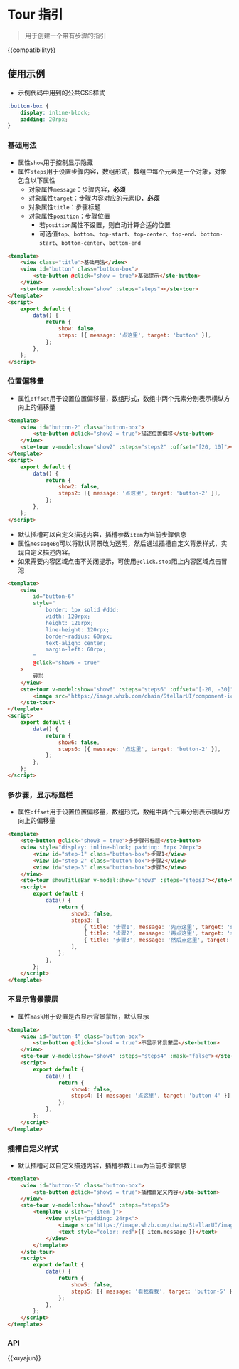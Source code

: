 # Tour 指引

> 用于创建一个带有步骤的指引

{{compatibility}}

## 使用示例

-   示例代码中用到的公共CSS样式

```css
.button-box {
    display: inline-block;
    padding: 20rpx;
}
```

### 基础用法

-   属性`show`用于控制显示隐藏
-   属性`steps`用于设置步骤内容，数组形式，数组中每个元素是一个对象，对象包含以下属性
    -   对象属性`message`：步骤内容，**必须**
    -   对象属性`target`：步骤内容对应的元素ID，**必须**
    -   对象属性`title`：步骤标题
    -   对象属性`position`：步骤位置
        -   若`position`属性不设置，则自动计算合适的位置
        -   可选值`top`、`bottom`、`top-start`、`top-center`、`top-end`、`bottom-start`、`bottom-center`、`bottom-end`

```html
<template>
    <view class="title">基础用法</view>
    <view id="button" class="button-box">
        <ste-button @click="show = true">基础提示</ste-button>
    </view>
    <ste-tour v-model:show="show" :steps="steps"></ste-tour>
</template>
<script>
    export default {
        data() {
            return {
                show: false,
                steps: [{ message: '点这里', target: 'button' }],
            };
        },
    };
</script>
```

### 位置偏移量

-   属性`offset`用于设置位置偏移量，数组形式，数组中两个元素分别表示横纵方向上的偏移量

```html
<template>
    <view id="button-2" class="button-box">
        <ste-button @click="show2 = true">描述位置偏移</ste-button>
    </view>
    <ste-tour v-model:show="show2" :steps="steps2" :offset="[20, 10]"></ste-tour>
</template>
<script>
    export default {
        data() {
            return {
                show2: false,
                steps2: [{ message: '点这里', target: 'button-2' }],
            };
        },
    };
</script>
```

-   默认插槽可以自定义描述内容，插槽参数`item`为当前步骤信息
-   属性`messageBg`可以将默认背景改为透明，然后通过插槽自定义背景样式，实现自定义描述内容。
-   如果需要内容区域点击不关闭提示，可使用`@click.stop`阻止内容区域点击冒泡

```html
<template>
    <view
        id="button-6"
        style="
			border: 1px solid #ddd;
			width: 120rpx;
			height: 120rpx;
			line-height: 120rpx;
			border-radius: 60rpx;
			text-align: center;
			margin-left: 60rpx;
		"
        @click="show6 = true"
    >
        异形
    </view>
    <ste-tour v-model:show="show6" :steps="steps6" :offset="[-20, -30]" messageBg="transparent" radius="60">
        <image src="https://image.whzb.com/chain/StellarUI/component-icons/tour.png" mode="widthFix" style="width: 630rpx"></image>
    </ste-tour>
</template>
<script>
    export default {
        data() {
            return {
                show6: false,
                steps6: [{ message: '点这里', target: 'button-2' }],
            };
        },
    };
</script>
```

### 多步骤，显示标题栏

-   属性`offset`用于设置位置偏移量，数组形式，数组中两个元素分别表示横纵方向上的偏移量

```html
<template>
    <ste-button @click="show3 = true">多步骤带标题</ste-button>
    <view style="display: inline-block; padding: 6rpx 20rpx">
        <view id="step-1" class="button-box">步骤1</view>
        <view id="step-2" class="button-box">步骤2</view>
        <view id="step-3" class="button-box">步骤3</view>
    </view>
    <ste-tour showTitleBar v-model:show="show3" :steps="steps3"></ste-tour>
    <script>
        export default {
            data() {
                return {
                    show3: false,
                    steps3: [
                        { title: '步骤1', message: '先点这里', target: 'step-1' },
                        { title: '步骤2', message: '再点这里', target: 'step-2' },
                        { title: '步骤3', message: '然后点这里', target: 'step-3' },
                    ],
                };
            },
        };
    </script>
</template>
```

### 不显示背景蒙层

-   属性`mask`用于设置是否显示背景蒙层，默认显示

```html
<template>
    <view id="button-4" class="button-box">
        <ste-button @click="show4 = true">不显示背景蒙层</ste-button>
    </view>
    <ste-tour v-model:show="show4" :steps="steps4" :mask="false"></ste-tour>
    <script>
        export default {
            data() {
                return {
                    show4: false,
                    steps4: [{ message: '点这里', target: 'button-4' }],
                };
            },
        };
    </script>
</template>
```

### 插槽自定义样式

-   默认插槽可以自定义描述内容，插槽参数`item`为当前步骤信息

```html
<template>
    <view id="button-5" class="button-box">
        <ste-button @click="show5 = true">插槽自定义内容</ste-button>
    </view>
    <ste-tour v-model:show="show5" :steps="steps5">
        <template v-slot="{ item }">
            <view style="padding: 24rpx">
                <image src="https://image.whzb.com/chain/StellarUI/image/banner1.png" mode="widthFix" style="width: 300rpx"></image>
                <text style="color: red">{{ item.message }}</text>
            </view>
        </template>
    </ste-tour>
    <script>
        export default {
            data() {
                return {
                    show5: false,
                    steps5: [{ message: '看我看我', target: 'button-5' }],
                };
            },
        };
    </script>
</template>
```

### API

<!-- props -->

{{xuyajun}}
